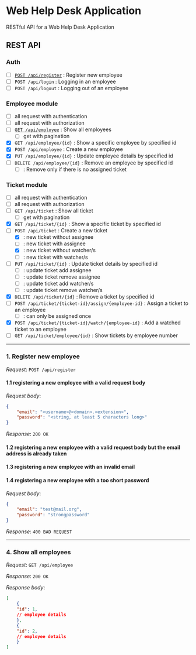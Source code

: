 # Web Help Desk Application
RESTful API for a Web Help Desk Application

## REST API 

### Auth

- [ ] [`POST /api/register`](#1-register-new-employee) : Register new employee
- [ ] `POST /api/login` : Logging in an employee
- [ ] `POST /api/logout` : Logging out of an employee

### Employee module

- [ ] all request with authentication
- [ ] all request with authorization
- [ ] [`GET /api/employee`](#4-show-all-employees) : Show all employees
  - [ ] get with pagination
- [x] `GET /api/employee/{id}` : Show a specific employee by specified id
- [x] `POST /api/employee` : Create a new employee
- [x] `PUT /api/employee/{id}` : Update employee details by specified id
- [ ] `DELETE /api/employee/{id}` : Remove an employee by specified id
  - [ ] : Remove only if there is no assigned ticket

### Ticket module

- [ ] all request with authentication
- [ ] all request with authorization
- [ ] `GET /api/ticket` : Show all ticket
  - [ ] get with pagination
- [x] `GET /api/ticket/{id}` : Show a specific ticket by specified id
- [ ] `POST /api/ticket` : Create a new ticket
  - [x] : new ticket without assignee
  - [ ] : new ticket with assignee
  - [x] : new ticket without watcher/s
  - [ ] : new ticket with watcher/s
- [ ] `PUT /api/ticket/{id}` : Update ticket details by specified id
  - [ ] : update ticket add assignee
  - [ ] : update ticket remove assignee
  - [ ] : update ticket add watcher/s
  - [ ] : update ticket remove watcher/s
- [x] `DELETE /api/ticket/{id}` : Remove a ticket by specified id
- [ ] `POST /api/ticket/{ticket-id}/assign/{employee-id}` : Assign a ticket to an employee
  - [ ] : can only be assigned once
- [x] `POST /api/ticket/{ticket-id}/watch/{employee-id}` : Add a watched ticket to an employee
- [ ] `GET /api/ticket/employee/{id}` : Show tickets by employee number

<hr/>

### 1. Register new employee
*Request*: `POST /api/register`

#### 1.1 registering a new employee with a valid request body

*Request body*:
```json
{
    "email": "<username>@<domain>.<extension>",
    "password": "<string, at least 5 characters long>"
}
```

*Response*: `200 OK`

#### 1.2 registering a new employee with a valid request body but the email address is already taken
#### 1.3 registering a new employee with an invalid email
#### 1.4 registering a new employee with a too short password

*Request body*:
```json
{
    "email": "test@mail.org",
    "password": "strongpassword"
}
```

*Response*: `400 BAD REQUEST`
<hr/>

### 4. Show all employees
*Request*: `GET /api/employee`

*Response*: `200 OK`

*Response body*:
```json
[
    {
	"id": 1,
	// employee details
    },
    {
	"id": 2,
	// employee details
    }
]
```
